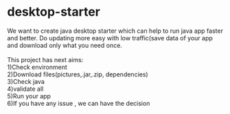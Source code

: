 # desktop-starter
We want to create java desktop starter which can help to run java app faster and better. Do updating more easy with low traffic(save data of your app and download only what you need once. 
<br><br>This project has next aims: <br>1)Check environment <br>2)Download files(pictures,.jar,.zip, dependencies) <br>3)Check java <br>4)validate all <br>5)Run your app <br>6)If you have any issue , we can have the decision
